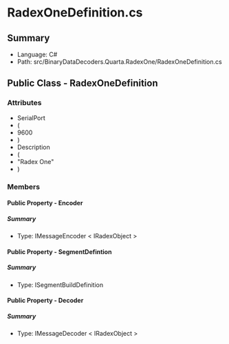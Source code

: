 ﻿# RadexOneDefinition.cs

## Summary

* Language: C#
* Path: src/BinaryDataDecoders.Quarta.RadexOne/RadexOneDefinition.cs

## Public Class - RadexOneDefinition

### Attributes

 - SerialPort
 - (
 - 9600
 - )
 - Description
 - (
 - "Radex One"
 - )

### Members

#### Public Property - Encoder

##### Summary

 * Type: IMessageEncoder < IRadexObject > 

#### Public Property - SegmentDefintion

##### Summary

 * Type: ISegmentBuildDefinition 

#### Public Property - Decoder

##### Summary

 * Type: IMessageDecoder < IRadexObject > 

